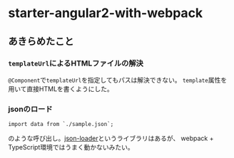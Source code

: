 # starter-angular2-with-webpack

## あきらめたこと

###  `templateUrl`によるHTMLファイルの解決

`@Component`で`templateUrl`を指定してもパスは解決できない。
`template`属性を用いて直接HTMLを書くようにした。

###  jsonのロード

```
import data from `./sample.json`;
```

のような呼び出し。[json-loader](https://github.com/webpack/json-loader)というライブラリはあるが、
webpack + TypeScript環境ではうまく動かないみたい。
